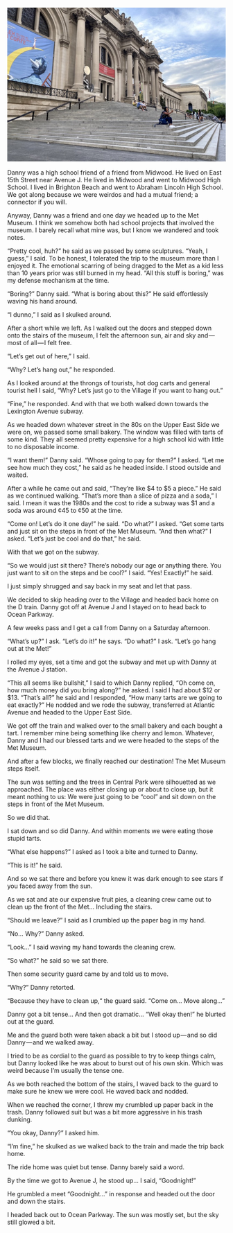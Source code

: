 <!-----
title: Brunch at the Met
description: About the Time Me and a High School Friend Somehow Decided That Eating Fancy Tarts on the Steps of the Met Museum Was a Thing for Two…
date: '2021-05-24T01:43:48.038Z'
slug: 8ee33d95db1e
----->

![](../img/Brunch-at-the-Met.jpg)

Danny was a high school friend of a friend from Midwood. He lived on East 15th Street near Avenue J. He lived in Midwood and went to Midwood High School. I lived in Brighton Beach and went to Abraham Lincoln High School. We got along because we were weirdos and had a mutual friend; a connector if you will.

Anyway, Danny was a friend and one day we headed up to the Met Museum. I think we somehow both had school projects that involved the museum. I barely recall what mine was, but I know we wandered and took notes.

“Pretty cool, huh?” he said as we passed by some sculptures. “Yeah, I guess,” I said. To be honest, I tolerated the trip to the museum more than I enjoyed it. The emotional scarring of being dragged to the Met as a kid less than 10 years prior was still burned in my head. “All this stuff is boring,” was my defense mechanism at the time.

“Boring?” Danny said. “What is boring about this?” He said effortlessly waving his hand around.

“I dunno,” I said as I skulked around.

After a short while we left. As I walked out the doors and stepped down onto the stairs of the museum, I felt the afternoon sun, air and sky and — most of all — I felt free.

“Let’s get out of here,” I said.

“Why? Let’s hang out,” he responded.

As I looked around at the throngs of tourists, hot dog carts and general tourist hell I said, “Why? Let’s just go to the Village if you want to hang out.”

“Fine,” he responded. And with that we both walked down towards the Lexington Avenue subway.

As we headed down whatever street in the 80s on the Upper East Side we were on, we passed some small bakery. The window was filled with tarts of some kind. They all seemed pretty expensive for a high school kid with little to no disposable income.

“I want them!” Danny said. “Whose going to pay for them?” I asked. “Let me see how much they cost,” he said as he headed inside. I stood outside and waited.

After a while he came out and said, “They’re like $4 to $5 a piece.” He said as we continued walking. “That’s more than a slice of pizza and a soda,” I said. I mean it was the 1980s and the cost to ride a subway was $1 and a soda was around ¢45 to ¢50 at the time.

“Come on! Let’s do it one day!” he said. “Do what?” I asked. “Get some tarts and just sit on the steps in front of the Met Museum. “And then what?” I asked. “Let’s just be cool and do that,” he said.

With that we got on the subway.

“So we would just sit there? There’s nobody our age or anything there. You just want to sit on the steps and be cool?” I said. “Yes! Exactly!” he said.

I just simply shrugged and say back in my seat and let that pass.

We decided to skip heading over to the Village and headed back home on the D train. Danny got off at Avenue J and I stayed on to head back to Ocean Parkway.

A few weeks pass and I get a call from Danny on a Saturday afternoon.

“What’s up?” I ask. “Let’s do it!” he says. “Do what?” I ask. “Let’s go hang out at the Met!”

I rolled my eyes, set a time and got the subway and met up with Danny at the Avenue J station.

“This all seems like bullshit,” I said to which Danny replied, “Oh come on, how much money did you bring along?” he asked. I said I had about $12 or $13. “That’s all?” he said and I responded, “How many tarts are we going to eat exactly?” He nodded and we rode the subway, transferred at Atlantic Avenue and headed to the Upper East Side.

We got off the train and walked over to the small bakery and each bought a tart. I remember mine being something like cherry and lemon. Whatever, Danny and I had our blessed tarts and we were headed to the steps of the Met Museum.

And after a few blocks, we finally reached our destination! The Met Museum steps itself.

The sun was setting and the trees in Central Park were silhouetted as we approached. The place was either closing up or about to close up, but it meant nothing to us: We were just going to be “cool” and sit down on the steps in front of the Met Museum.

So we did that.

I sat down and so did Danny. And within moments we were eating those stupid tarts.

“What else happens?” I asked as I took a bite and turned to Danny.

“This is it!” he said.

And so we sat there and before you knew it was dark enough to see stars if you faced away from the sun.

As we sat and ate our expensive fruit pies, a cleaning crew came out to clean up the front of the Met… Including the stairs.

“Should we leave?” I said as I crumbled up the paper bag in my hand.

“No… Why?” Danny asked.

“Look…” I said waving my hand towards the cleaning crew.

“So what?” he said so we sat there.

Then some security guard came by and told us to move.

“Why?” Danny retorted.

“Because they have to clean up,“ the guard said. “Come on… Move along…”

Danny got a bit tense… And then got dramatic… “Well okay then!” he blurted out at the guard.

Me and the guard both were taken aback a bit but I stood up — and so did Danny — and we walked away.

I tried to be as cordial to the guard as possible to try to keep things calm, but Danny looked like he was about to burst out of his own skin. Which was weird because I’m usually the tense one.

As we both reached the bottom of the stairs, I waved back to the guard to make sure he knew we were cool. He waved back and nodded.

When we reached the corner, I threw my crumbled up paper back in the trash. Danny followed suit but was a bit more aggressive in his trash dunking.

“You okay, Danny?” I asked him.

“I’m fine,” he skulked as we walked back to the train and made the trip back home.

The ride home was quiet but tense. Danny barely said a word.

By the time we got to Avenue J, he stood up… I said, “Goodnight!”

He grumbled a meet “Goodnight…” in response and headed out the door and down the stairs.

I headed back out to Ocean Parkway. The sun was mostly set, but the sky still glowed a bit.
